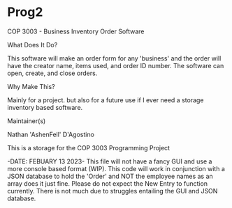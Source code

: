 # Prog2

COP 3003 - Business Inventory Order Software

What Does It Do?

This software will make an order form for any 'business' and the order will have the creator name, items used, and order ID number. The software can open, create, and close orders.

Why Make This?

Mainly for a project. but also for a future use if I ever need a storage inventory based software.

Maintainer(s)

Nathan 'AshenFell' D'Agostino

This is a storage for the COP 3003 Programming Project

-DATE: FEBUARY 13 2023- 
This file will not have a fancy GUI and use a more console based format (WIP). 
This code will work in conjunction with a JSON database to hold the 'Order' and NOT the employee names as an array does it just fine. 
Please do not expect the New Entry to function currently. 
There is not much due to struggles entailing the GUI and JSON database. 
